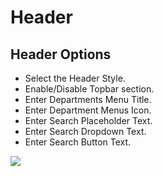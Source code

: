 # Header

## Header Options

* Select the Header Style.
* Enable/Disable Topbar section.
* Enter Departments Menu Title.
* Enter Department Menus Icon.
* Enter Search Placeholder Text.
* Enter Search Dropdown Text.
* Enter Search Button Text.

![](http://transvelo.github.io/docs/electro/images/theme-options-header.png)




